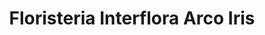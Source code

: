 ---
title: "Floristeria Interflora Arco Iris"
url: /quesada/floristeria-interflora-arco-iris/
shop: Blumen
---